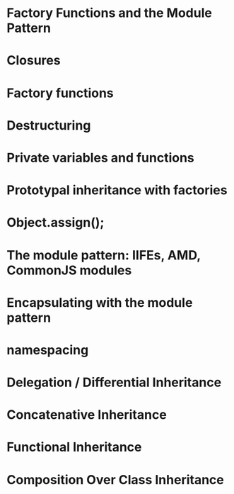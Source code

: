 # Factory Functions and the Module Pattern
# Closures
# Factory functions
# Destructuring
# Private variables and functions
# Prototypal inheritance with factories
# Object.assign();
# The module pattern: IIFEs, AMD, CommonJS modules
# Encapsulating with the module pattern
# namespacing
# Delegation / Differential Inheritance
# Concatenative Inheritance
# Functional Inheritance
# Composition Over Class Inheritance

